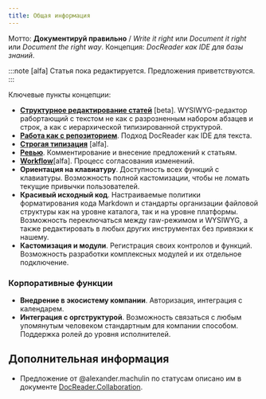 ```yaml
---
title: Общая информация
---
```


Мотто: **Документируй правильно** / *Write it right* или *Document it right* или *Document the right way*.
Концепция: *DocReader как IDE для базы знаний*. 

:::note
[alfa] Статья пока редактируется. Предложения приветствуются.
:::

Ключевые пункты концепции:
- **[Структурное редактирование статей](./structuralEditing/)** [beta]. WYSIWYG-редактор рабортающий с текстом не как с разрозненным набором абзацев и строк, а как с иерархической типизированной структурой.
- **[Работа как с репозиторием](./repository/)**. Подход DocReader как IDE для текста.
- **[Строгая типизация](./strongTyping)** [alfa]. 
- **[Ревью](./review)**. Комментирование и внесение предложений к статьям.
- **[Workflow](./workflow/)**[alfa]. Процесс согласования изменений.
- **Ориентация на клавиатуру**. Доступность всех функций с клавиатуры. Возможность полной кастомизации, чтобы не ломать текущие привычки пользователей.  <!--Кастомизация клавишлюбой писатель и программист любит клавиатуру. Поэтому все возможности работы с текстом должны быть ориентированы на него. не люблю лишней кастомизации, но чтобы людям было максимально удобно использовать инструмент и они быстрее перешли со своего текущего редактора - возможно стоит разрешить изменение абсолютно любых сочетаний клавиш на произвольные -->
- **Красивый исходный код**. Настраиваемые политики форматирования кода Markdown и стандарты организации файловой структуры как на уровне каталога, так и на уровне платформы. Возможность переключаться между raw-режимом и WYSIWYG, а также редактировать в любых других инструментах без привязки к нашему.
- **Кастомизация и модули**. Регистрация своих контролов и функций. Возможность разработки комплексных модулей и их отдельное подключение.
<!-- статьи с клавиатуры тоже можно создавать  редактирование на уровне навигации и каталогов. быстрое добавление статьи. перемещение статей -->

### Корпоративные функции

- **Внедрение в экосистему компании**. Авторизация, интеграция с календарем.
- **Интеграция c оргструктурой**. Возможность связаться с любым упомянутым человеком стандартным для компании способом.  Поддержка ролей до уровня исполнителей. 

## Дополнительная информация

- Предложение от @alexander.machulin по статусам описано им в документе [DocReader.Collaboration](https://paper.dropbox.com/doc/Proposal-DocReader.Collaboration--BfaobXm~qufgBOzjt4HUC7ATAg-vnKgoOfJT9RgHuSGUDwYP).
